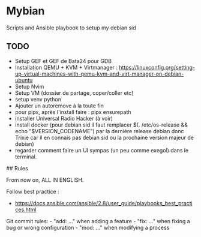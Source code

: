 # Mybian
Scripts and Ansible playbook to setup my debian sid

## TODO

- Setup GEF et GEF de Bata24 pour GDB
- Installation QEMU + KVM + Virtmanager : https://linuxconfig.org/setting-up-virtual-machines-with-qemu-kvm-and-virt-manager-on-debian-ubuntu
- Setup Nvim
- Setup VM (dossier de partage, coper/coller etc)
- setup venv python
- Ajouter un autoremove à la toute fin
- pour pipx, après l'install faire : pipx ensurepath
- installer Universal Radio Hacker (à voir)
- install docker (pour debian sid il faut remplacer $(. /etc/os-release && echo "$VERSION_CODENAME")
 par la dernière release debian donc Trixie car il en connais pas debian sid ou la prochaine version majeur de debian)
- regarder comment faire un UI sympas (un peu comme exegol) dans le terminal.


## Rules

From now on, ALL IN ENGLISH.

Follow best practice :
- https://docs.ansible.com/ansible/2.8/user_guide/playbooks_best_practices.html

Git commit rules: 
    - "add: ..." when adding a feature
    - "fix: ..." when fixing a bug or wrong configuration
    - "mod: ..." when modifying a process
